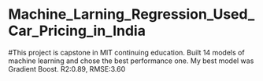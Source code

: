 # Machine_Larning_Regression_Used_Car_Pricing_in_India

#This project is capstone in MIT continuing education. Built 14 models of machine learning and chose the best performance one. My best model was Gradient Boost. R2:0.89, RMSE:3.60
